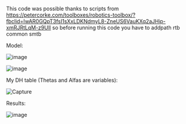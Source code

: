 This code was possible thanks to scripts from 
https://petercorke.com/toolboxes/robotics-toolbox/?fbclid=IwAR0GQpT3fsI1sXxLDKNdmyL8-ZneUS6VauKXq2aJHip-xmRJRtLqM-z9UlI
so before running this code you have to addpath rtb common smtb

Model:

![image](https://github.com/julia340/5-DOF-manipulator/assets/152611681/c979fa53-da6d-489c-9c53-ddbdfafc435c)


![image](https://github.com/julia340/5-DOF-manipulator/assets/152611681/1dd4921f-16a6-4c24-9cc1-a676a9a24ce6)


My DH table (Thetas and Alfas are variables):

![Capture](https://github.com/julia340/5-DOF-manipulator/assets/152611681/ced65bb5-8e77-4c3d-b410-4d29529d0315)

Results:

![image](https://github.com/julia340/5-DOF-manipulator/assets/152611681/fbbdb760-1b60-4413-9448-6502747ecd0e)

